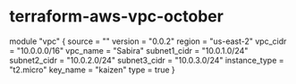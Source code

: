 # terraform-aws-vpc-october

module "vpc" {
    source = ""
    version = "0.0.2"
    region = "us-east-2"
    vpc_cidr = "10.0.0.0/16"
    vpc_name = "Sabira"
    subnet1_cidr = "10.0.1.0/24"
    subnet2_cidr = "10.0.2.0/24"
    subnet3_cidr = "10.0.3.0/24"
    instance_type = "t2.micro"
    key_name = "kaizen"
    type = true
}
